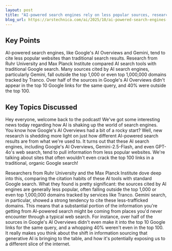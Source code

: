 ```yaml
---
layout: post 
title: "AI-powered search engines rely on less popular sources, researchers find"
blog_url: https://arstechnica.com/ai/2025/10/ai-powered-search-engines-rely-on-less-popular-sources-researchers-find/?utm_source=tldrai 
---
```




## Key Points

AI-powered search engines, like Google's AI Overviews and Gemini, tend to cite less popular websites than traditional search results.
Research from Ruhr University and Max Planck Institute compared AI search tools with traditional Google search.
Many sources cited by AI search engines, particularly Gemini, fall outside the top 1,000 or even top 1,000,000 domains tracked by Tranco.
Over half of the sources in Google's AI Overviews didn't appear in the top 10 Google links for the same query, and 40% were outside the top 100.

## Key Topics Discussed

Hey everyone, welcome back to the podcast! We've got some interesting news today regarding how AI is shaking up the world of search engines. You know how Google's AI Overviews had a bit of a rocky start? Well, new research is shedding more light on just how different AI-powered search results are from what we're used to. It turns out that these AI search engines, including Google's AI Overviews, Gemini-2.5-Flash, and even GPT-4o's web search, tend to pull information from less popular websites. We're talking about sites that often wouldn't even crack the top 100 links in a traditional, organic Google search!

Researchers from Ruhr University and the Max Planck Institute dove deep into this, comparing the citation habits of these AI tools with standard Google search. What they found is pretty significant: the sources cited by AI engines are generally less popular, often falling outside the top 1,000 or even top 1,000,000 domains tracked by services like Tranco. Gemini search, in particular, showed a strong tendency to cite these less-trafficked domains. This means that a substantial portion of the information you're getting from AI-powered search might be coming from places you'd never encounter through a typical web search. For instance, over half of the sources in Google's AI Overviews didn't even make it into the top 10 Google links for the same query, and a whopping 40% weren't even in the top 100. It really makes you think about the shift in information sourcing that generative AI is bringing to the table, and how it's potentially exposing us to a different slice of the internet.


